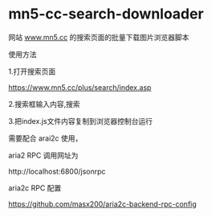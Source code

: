 # mn5-cc-search-downloader
网站 www.mn5.cc 的搜索页面的批量下载图片浏览器脚本

使用方法

1.打开搜索页面

https://www.mn5.cc/plus/search/index.asp

2.搜索框输入内容,搜索

3.把index.js文件内容复制到浏览器控制台运行

需要配合 arai2c 使用，

aria2 RPC 调用网址为

http://localhost:6800/jsonrpc

aria2c RPC 配置

https://github.com/masx200/aria2c-backend-rpc-config
